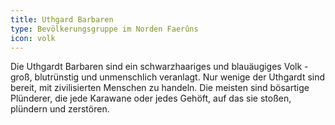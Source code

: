 ```yaml
---
title: Uthgard Barbaren
type: Bevölkerungsgruppe im Norden Faerûns
icon: volk
---
```


Die Uthgardt Barbaren sind ein schwarzhaariges und blauäugiges Volk - groß, blutrünstig und
unmenschlich veranlagt. Nur wenige der Uthgardt sind bereit, mit zivilisierten Menschen zu handeln.
Die meisten sind bösartige Plünderer, die jede Karawane oder jedes Gehöft, auf das sie stoßen,
plündern und zerstören.

